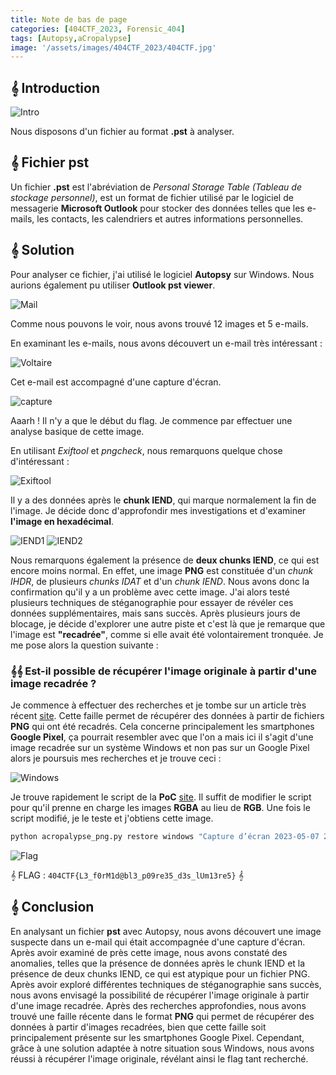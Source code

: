 ```yaml
---
title: Note de bas de page
categories: [404CTF_2023, Forensic_404]
tags: [Autopsy,aCropalypse]
image: '/assets/images/404CTF_2023/404CTF.jpg'
---
```


## 𝄞 Introduction

![Intro](/assets/images/404CTF_2023/Forensic/Note_de_bas_de_page/intro.png)

Nous disposons d'un fichier au format **.pst** à analyser.

## 𝄞 Fichier pst

Un fichier **.pst** est l'abréviation de *Personal Storage Table (Tableau de stockage personnel)*, est un format de fichier utilisé par le logiciel de messagerie **Microsoft Outlook** pour stocker des données telles que les e-mails, les contacts, les calendriers et autres informations personnelles.

## 𝄞 Solution

Pour analyser ce fichier, j'ai utilisé le logiciel **Autopsy** sur Windows. Nous aurions également pu utiliser **Outlook pst viewer**.

![Mail](/assets/images/404CTF_2023/Forensic/Note_de_bas_de_page/mail.png)

Comme nous pouvons le voir, nous avons trouvé 12 images et 5 e-mails.

En examinant les e-mails, nous avons découvert un e-mail très intéressant :

![Voltaire](/assets/images/404CTF_2023/Forensic/Note_de_bas_de_page/voltaire.png)

Cet e-mail est accompagné d'une capture d'écran.

![capture](/assets/images/404CTF_2023/Forensic/Note_de_bas_de_page/capture.png)

Aaarh ! Il n'y a que le début du flag. Je commence par effectuer une analyse basique de cette image.

En utilisant *Exiftool* et *pngcheck*, nous remarquons quelque chose d'intéressant :

![Exiftool](/assets/images/404CTF_2023/Forensic/Note_de_bas_de_page/exiftool.png)

Il y a des données après le **chunk IEND**, qui marque normalement la fin de l'image. 
Je décide donc d'approfondir mes investigations et d'examiner **l'image en hexadécimal**.

![IEND1](/assets/images/404CTF_2023/Forensic/Note_de_bas_de_page/IEND1.png)
![IEND2](/assets/images/404CTF_2023/Forensic/Note_de_bas_de_page/IEND2.png)

Nous remarquons également la présence de **deux chunks IEND**, ce qui est encore moins normal. En effet, une image **PNG** est constituée d'un *chunk IHDR*, de plusieurs *chunks IDAT* et d'un *chunk IEND*. Nous avons donc la confirmation qu'il y a un problème avec cette image. J'ai alors testé plusieurs techniques de stéganographie pour essayer de révéler ces données supplémentaires, mais sans succès. Après plusieurs jours de blocage, je décide d'explorer une autre piste et c'est là que je remarque que l'image est **"recadrée"**, comme si elle avait été volontairement tronquée. Je me pose alors la question suivante :

### 𝄞𝄞 Est-il possible de récupérer l'image originale à partir d'une image recadrée ?

Je commence à effectuer des recherches et je tombe sur un article très récent [site](https://korben.info/acropalypse-faille-png.html). Cette faille permet de récupérer des données à partir de fichiers **PNG** qui ont été recadrés. Cela concerne principalement les smartphones **Google Pixel**, ça pourrait resembler avec que l'on a mais ici il s'agit d'une image recadrée sur un système Windows et non pas sur un Google Pixel alors je poursuis mes recherches et je trouve ceci :

![Windows](/assets/images/404CTF_2023/Forensic/Note_de_bas_de_page/windows.png)

Je trouve rapidement le script de la **PoC** [site](https://gist.github.com/DavidBuchanan314/93de9d07f7fab494bcdf17c2bd6cef02). Il suffit de modifier le script pour qu'il prenne en charge les images **RGBA** au lieu de **RGB**. Une fois le script modifié, je le teste et j'obtiens cette image.

```python
python acropalypse_png.py restore windows "Capture d’écran 2023-05-07 210840.png" restore.png
```

![Flag](/assets/images/404CTF_2023/Forensic/Note_de_bas_de_page/flag.png)

𝄞 FLAG : `404CTF{L3_f0rM1d@bl3_p09re35_d3s_lUm13re5}` 𝄞

## 𝄞 Conclusion

En analysant un fichier **pst** avec Autopsy, nous avons découvert une image suspecte dans un e-mail qui était accompagnée d'une capture d'écran. Après avoir examiné de près cette image, nous avons constaté des anomalies, telles que la présence de données après le chunk IEND et la présence de deux chunks IEND, ce qui est atypique pour un fichier PNG. Après avoir exploré différentes techniques de stéganographie sans succès, nous avons envisagé la possibilité de récupérer l'image originale à partir d'une image recadrée. Après des recherches approfondies, nous avons trouvé une faille récente dans le format **PNG** qui permet de récupérer des données à partir d'images recadrées, bien que cette faille soit principalement présente sur les smartphones Google Pixel. Cependant, grâce à une solution adaptée à notre situation sous Windows, nous avons réussi à récupérer l'image originale, révélant ainsi le flag tant recherché.

